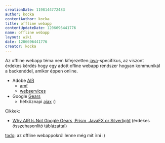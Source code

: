 ```yaml
---
creationDate: 1198144772483 
author: kocka 
contentAuthor: kocka 
title: offline webapp 
contentUpdateDate: 1206696441776 
name: offline webapp 
layout: wiki 
date: 1206696441776 
creator: kocka 
---
```

Az offline webapp téma nem kifejezetten [java](java.html)-specifikus, az viszont érdekes kérdés hogy egy adott ofline webapp rendszer hogyan kommunikál a backenddel, amikor éppen online.

*   Adobe [AIR](AIR.html)
    *   [amf](AMF.html)
    *   [webservices](WebServices.html)
*   Google [Gears](Missing.html)
    *   hétköznapi [ajax](ajax.html) :)



Cikkek:
*   [Why AIR Is Not Google Gears, Prism, JavaFX or Silverlight](http://news.dzone.com/news/why-air-not-google-gears-prism) (érdekes összehasonlító táblázattal)



[todo](TODO.html): az offline webappokról lenne még mit írni :)





